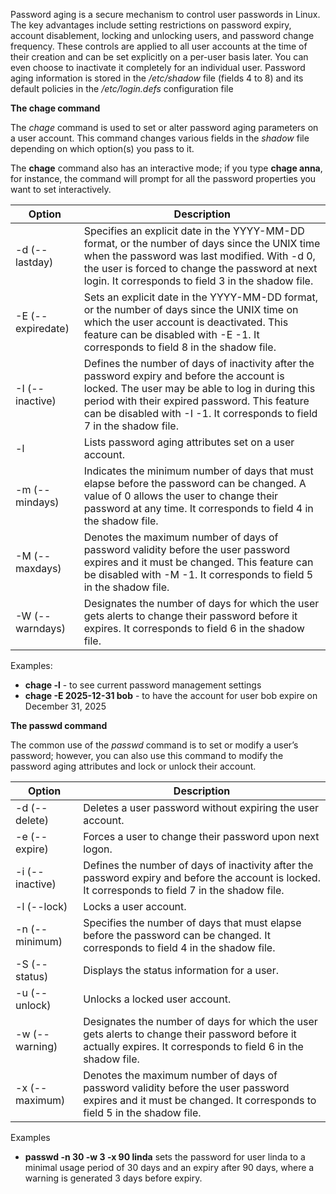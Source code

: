 Password aging is a secure mechanism to control user passwords in Linux. The key advantages include setting restrictions on password expiry, account disablement, locking and unlocking users, and password change frequency. These controls are applied to all user accounts at the time of their creation and can be set explicitly on a per-user basis later. You can even choose to inactivate it completely for an individual user. Password aging information is stored in the _/etc/shadow_ file (fields 4 to 8) and its default policies in the _/etc/login.defs_ configuration file

**The chage command**

The _chage_ command is used to set or alter password aging parameters on a user account. This command changes various fields in the _shadow_ file depending on which option(s) you pass to it.

The **chage** command also has an interactive mode; if you type **chage anna**, for instance, the command will prompt for all the password properties you want to set interactively.

| **Option**        | **Description**                                                                                                                                                                                                                                                            |
| ----------------- | -------------------------------------------------------------------------------------------------------------------------------------------------------------------------------------------------------------------------------------------------------------------------- |
| -d (--lastday)    | Specifies an explicit date in the YYYY-MM-DD format, or the number of days since the UNIX time when the password was last modified. With -d 0, the user is forced to change the password at next login. It corresponds to field 3 in the shadow file.                      |
| -E (--expiredate) | Sets an explicit date in the YYYY-MM-DD format, or the number of days since the UNIX time on which the user account is deactivated. This feature can be disabled with -E -1. It corresponds to field 8 in the shadow file.                                                 |
| -I (--inactive)   | Defines the number of days of inactivity after the password expiry and before the account is locked. The user may be able to log in during this period with their expired password. This feature can be disabled with -I -1. It corresponds to field 7 in the shadow file. |
| -l                | Lists password aging attributes set on a user account.                                                                                                                                                                                                                     |
| -m (--mindays)    | Indicates the minimum number of days that must elapse before the password can be changed. A value of 0 allows the user to change their password at any time. It corresponds to field 4 in the shadow file.                                                                 |
| -M (--maxdays)    | Denotes the maximum number of days of password validity before the user password expires and it must be changed. This feature can be disabled with -M -1. It corresponds to field 5 in the shadow file.                                                                    |
| -W (--warndays)   | Designates the number of days for which the user gets alerts to change their password before it expires. It corresponds to field 6 in the shadow file.                                                                                                                     |
Examples:
- **chage -l** - to see current password management settings
- **chage -E 2025-12-31 bob** - to have the account for user bob expire on December 31, 2025

**The passwd command**

The common use of the _passwd_ command is to set or modify a user’s password; however, you can also use this command to modify the password aging attributes and lock or unlock their account.

| **Option**      | **Description**                                                                                                                                                 |
| --------------- | --------------------------------------------------------------------------------------------------------------------------------------------------------------- |
| -d (--delete)   | Deletes a user password without expiring the user account.                                                                                                      |
| -e (--expire)   | Forces a user to change their password upon next logon.                                                                                                         |
| -i (--inactive) | Defines the number of days of inactivity after the password expiry and before the account is locked. It corresponds to field 7 in the shadow file.              |
| -l (--lock)     | Locks a user account.                                                                                                                                           |
| -n (--minimum)  | Specifies the number of days that must elapse before the password can be changed. It corresponds to field 4 in the shadow file.                                 |
| -S (--status)   | Displays the status information for a user.                                                                                                                     |
| -u (--unlock)   | Unlocks a locked user account.                                                                                                                                  |
| -w (--warning)  | Designates the number of days for which the user gets alerts to change their password before it actually expires. It corresponds to field 6 in the shadow file. |
| -x (--maximum)  | Denotes the maximum number of days of password validity before the user password expires and it must be changed. It corresponds to field 5 in the shadow file.  |

Examples
- **passwd -n 30 -w 3 -x 90 linda** sets the password for user linda to a minimal usage period of 30 days and an expiry after 90 days, where a warning is generated 3 days before expiry.